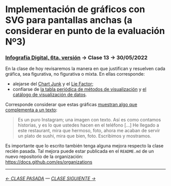 # Implementación de gráficos con SVG para pantallas anchas (a considerar en punto de la evaluación Nº3)

### [Infografía Digital, 6ta. versión](https://github.com/profesorfaco/dno075-2023-1#readme) → Clase 13 → 30/05/2022

En la clase de hoy revisaremos la manera en que justifican y resuelven cada gráfica, sea figurativa, no figurativa o mixta. En ellas corresponde:

- alejarse del [Chart Junk](https://infovis-wiki.net/wiki/Chart_Junk) y el [Lie Factor](https://infovis-wiki.net/wiki/Lie_Factor); 
- confiarse de [la tabla periódica de métodos de visualización](https://www.visual-literacy.org/periodic_table/periodic_table.html) y [el catálogo de visualización de datos](https://datavizcatalogue.com/ES/buscar.html).

Corresponde considerar que estas gráficas [muestran algo que complementa a un texto](https://youtu.be/iEB3oILm-qQ?t=2023): 

> Es un puro Instagram; una imagen con texto. Así es como contamos historias, y es lo que ustedes hacen en el teléfono […] He llegado a este restaurant, mira que hermoso, foto, ahora me acaban de servir un plato de sushi, mira que bien, foto. Escribimos y mostramos.

Es importante que lo escrito también tenga alguna mejora respecto la clase recién pasada. Tal mejora puede estar publicada en el `README.md` de un nuevo repositorio de la organización: https://docs.github.com/es/organizations

- - - - - - - - - - - -

###### [← CLASE PASADA](https://github.com/profesorfaco/dno075-2023-1/tree/main/clase-12) — [CLASE SIGUIENTE →](https://github.com/profesorfaco/dno075-2023-1/tree/main/clase-14)
